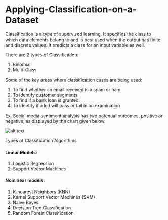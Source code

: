 # Applying-Classification-on-a-Dataset

Classification is a type of supervised learning. It specifies the class to which data elements belong to and is best used when the output has finite and discrete values. It predicts a class for an input variable as well.

There are 2 types of Classification: 
1. Binomial
1. Multi-Class

Some of the key areas where classification cases are being used:
1. To find whether an email received is a spam or ham
2. To identify customer segments
3. To find if a bank loan is granted
4. To identify if a kid will pass or fail in an examination

Ex. Social media sentiment analysis has two potential outcomes, positive or negative, as displayed by the chart given below.

![alt text](https://www.simplilearn.com/ice9/free_resources_article_thumb/classification-example-machine-learning.JPG)

Types of Classification Algorithms
#### Linear Models:
1. Logistic Regression
2. Support Vector Machines

#### Nonlinear models:
1. K-nearest Neighbors (KNN)
2. Kernel Support Vector Machines (SVM)
3. Naïve Bayes
4. Decision Tree Classification
5. Random Forest Classification
